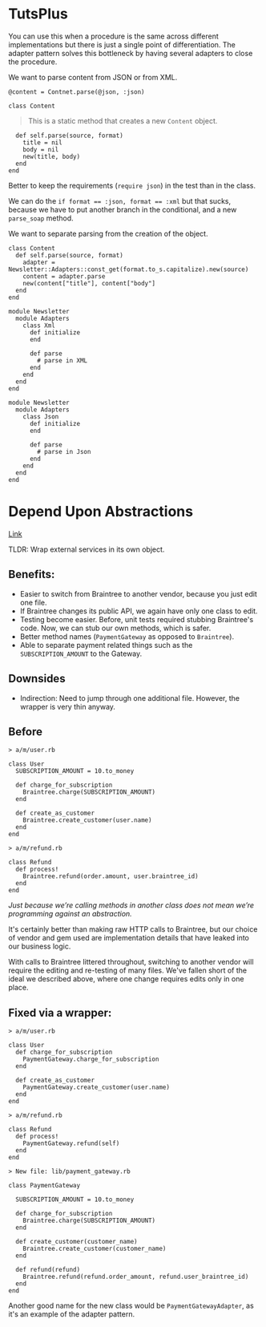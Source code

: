 # TutsPlus

You can use this when a procedure is the same across different implementations but there is just a single point of differentiation. The adapter pattern solves this bottleneck by having several adapters to close the procedure.

We want to parse content from JSON or from XML.

    @content = Contnet.parse(@json, :json)

    class Content

> This is a static method that creates a new `Content` object.

      def self.parse(source, format)
        title = nil
        body = nil
        new(title, body)
      end
    end

Better to keep the requirements (`require json`) in the test than in the class.

We can do the `if format == :json, format == :xml` but that sucks, because we have to put another branch in the conditional, and a new `parse_soap` method.

We want to separate parsing from the creation of the object.

    class Content
      def self.parse(source, format)
        adapter = Newsletter::Adapters::const_get(format.to_s.capitalize).new(source)
        content = adapter.parse
        new(content["title"], content["body"]
      end
    end

    module Newsletter
      module Adapters
        class Xml
          def initialize
          end

          def parse
            # parse in XML
          end
        end
      end
    end

    module Newsletter
      module Adapters
        class Json
          def initialize
          end

          def parse
            # parse in Json
          end
        end
      end
    end

# Depend Upon Abstractions
[Link](http://codeulate.com/2012/07/depend-upon-abstractions/)

TLDR: Wrap external services in its own object.

## Benefits:
- Easier to switch from Braintree to another vendor, because you just edit one file.
- If Braintree changes its public API, we again have only one class to edit.
- Testing become easier. Before, unit tests required stubbing Braintree's code. Now, we can stub our own methods, which is safer.
- Better method names (`PaymentGateway` as opposed to `Braintree`).
- Able to separate payment related things such as the `SUBSCRIPTION_AMOUNT` to the Gateway.

## Downsides
- Indirection: Need to jump through one additional file. However, the wrapper  is very thin anyway.

## Before

    > a/m/user.rb

    class User
      SUBSCRIPTION_AMOUNT = 10.to_money

      def charge_for_subscription
        Braintree.charge(SUBSCRIPTION_AMOUNT)
      end

      def create_as_customer
        Braintree.create_customer(user.name)
      end
    end

    > a/m/refund.rb

    class Refund
      def process!
        Braintree.refund(order.amount, user.braintree_id)
      end
    end

*Just because we’re calling methods in another class does not mean we’re programming against an abstraction.*

It's certainly better than making raw HTTP calls to Braintree, but our choice of vendor and gem used are implementation details that have leaked into our business logic.

With calls to Braintree littered throughout, switching to another vendor will require the editing and re-testing of many files. We've fallen short of the ideal we described above, where one change requires edits only in one place.

## Fixed via a wrapper:

    > a/m/user.rb

    class User
      def charge_for_subscription
        PaymentGateway.charge_for_subscription
      end

      def create_as_customer
        PaymentGateway.create_customer(user.name)
      end
    end

    > a/m/refund.rb

    class Refund
      def process!
        PaymentGateway.refund(self)
      end
    end

    > New file: lib/payment_gateway.rb

    class PaymentGateway

      SUBSCRIPTION_AMOUNT = 10.to_money

      def charge_for_subscription
        Braintree.charge(SUBSCRIPTION_AMOUNT)
      end

      def create_customer(customer_name)
        Braintree.create_customer(customer_name)
      end

      def refund(refund)
        Braintree.refund(refund.order_amount, refund.user_braintree_id)
      end
    end

Another good name for the new class would be `PaymentGatewayAdapter`, as it's an example of the adapter pattern.
